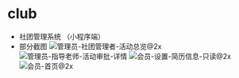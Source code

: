 # club
- 社团管理系统 （小程序端）
- 部分截图
![管理员-社团管理者-活动总览@2x](https://user-images.githubusercontent.com/61486672/218046151-eb7e62e5-211b-4ec0-96fc-58c5e780f717.png)
![管理员-指导老师-活动审批-详情](https://user-images.githubusercontent.com/61486672/218046308-03efa1d5-6a96-4976-9f32-10d0a2f9364a.png)
![会员-设置-简历信息-只读@2x](https://user-images.githubusercontent.com/61486672/218046514-565fb1b1-61a6-47f9-85e1-f9beb0d2ff50.png)
![会员-首页@2x](https://user-images.githubusercontent.com/61486672/218046703-f77e712d-8e55-45b9-a77f-24ab9b9216da.png)

